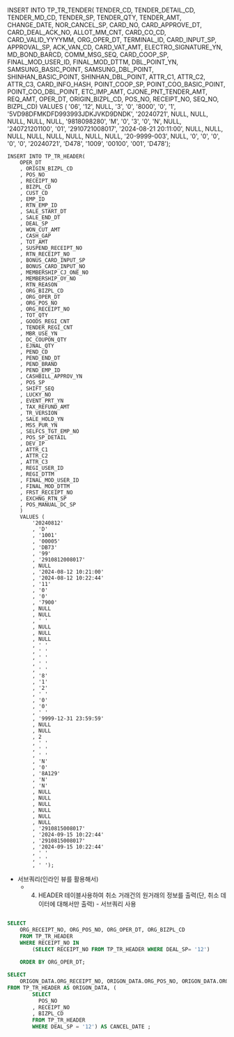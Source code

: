 INSERT INTO TP_TR_TENDER(
    TENDER_CD,
    TENDER_DETAIL_CD,
    TENDER_MD_CD,
    TENDER_SP,
    TENDER_QTY,
    TENDER_AMT,
    CHANGE_DATE,
    NOR_CANCEL_SP,
    CARD_NO,
    CARD_APPROVE_DT,
    CARD_DEAL_ACK_NO,
    ALLOT_MM_CNT,
    CARD_CO_CD,
    CARD_VALID_YYYYMM,
    ORG_OPER_DT,
    TERMINAL_ID,
    CARD_INPUT_SP,
    APPROVAL_SP,
    ACK_VAN_CD,
    CARD_VAT_AMT,
    ELECTRO_SIGNATURE_YN,
    MD_BOND_BARCD,
    COMM_MSG_SEQ,
    CARD_COOP_SP,
    FINAL_MOD_USER_ID,
    FINAL_MOD_DTTM,
    DBL_POINT_YN,
    SAMSUNG_BASIC_POINT,
    SAMSUNG_DBL_POINT,
    SHINHAN_BASIC_POINT,
    SHINHAN_DBL_POINT,
    ATTR_C1,
    ATTR_C2,
    ATTR_C3,
    CARD_INFO_HASH,
    POINT_COOP_SP,
    POINT_COO_BASIC_POINT,
    POINT_COO_DBL_POINT,
    ETC_IMP_AMT,
    CJONE_PNT_TENDER_AMT,
    REQ_AMT,
    OPER_DT,
    ORIGIN_BIZPL_CD,
    POS_NO,
    RECEIPT_NO,
    SEQ_NO,
    BIZPL_CD) 
VALUES (
    '06',
    '12',
    NULL,
    '3',
    '0',
    '8000',
    '0',
    '1',
    '5VD98DFMKDFD993993JDKJVKD9DNDK',
    '20240721',
    NULL,
    NULL,
    NULL,
    NULL,
    NULL,
    '9818098280',
    'M',
    '0',
    '3',
    '0',
    'N',
    NULL,
    '240721201100',
    '01',
    '2910721008017',
    '2024-08-21 20:11:00',
    NULL,
    NULL,
    NULL,
    NULL,
    NULL,
    NULL,
    NULL,
    NULL,
    '20-9999-003',
    NULL,
    '0',
    '0',
    '0',
    '0',
    '0',
    '20240721',
    'D478',
    '1009',
    '00100',
    '001',
    'D478');


    INSERT INTO TP_TR_HEADER(
        OPER_DT
        , ORIGIN_BIZPL_CD
        , POS_NO
        , RECEIPT_NO
        , BIZPL_CD
        , CUST_CD
        , EMP_ID
        , RTN_EMP_ID
        , SALE_START_DT
        , SALE_END_DT
        , DEAL_SP
        , WON_CUT_AMT
        , CASH_GAP
        , TOT_AMT
        , SUSPEND_RECEIPT_NO
        , RTN_RECEIPT_NO
        , BONUS_CARD_INPUT_SP
        , BONUS_CARD_INPUT_NO
        , MEMBERSHIP_CJ_ONE_NO
        , MEMBERSHIP_OY_NO
        , RTN_REASON
        , ORG_BIZPL_CD
        , ORG_OPER_DT
        , ORG_POS_NO
        , ORG_RECEIPT_NO
        , TOT_QTY
        , GOODS_REGI_CNT
        , TENDER_REGI_CNT
        , MBR_USE_YN
        , DC_COUPON_QTY
        , EJNAL_QTY
        , PEND_CD
        , PEND_END_DT
        , PEND_BRAND
        , PEND_EMP_ID
        , CASHBILL_APPROV_YN
        , POS_SP
        , SHIFT_SEQ
        , LUCKY_NO
        , EVENT_PRT_YN
        , TAX_REFUND_AMT
        , TR_VERSION
        , SALE_HOLD_YN
        , MSS_PUR_YN
        , SELFCS_TGT_EMP_NO
        , POS_SP_DETAIL
        , DEV_IP
        , ATTR_C1
        , ATTR_C2
        , ATTR_C3
        , REGI_USER_ID
        , REGI_DTTM
        , FINAL_MOD_USER_ID
        , FINAL_MOD_DTTM
        , FRST_RECEIPT_NO
        , EXCHNG_RTN_SP
        , POS_MANUAL_DC_SP
        ) 
        VALUES (
            '20240812'
            , 'D'
            , '1001'
            , '00005'
            , 'DB73'
            , '99'
            , '2910812008017'
            , NULL
            , '2024-08-12 10:21:00'
            , '2024-08-12 10:22:44'
            , '11'
            , '0'
            , '0'
            , '7900'
            , NULL
            , NULL
            , ' '
            , NULL
            , NULL
            , NULL
            , ' '
            , ' '
            , ' '
            , ' '
            , ' '
            , '8'
            , '1'
            , '2'
            , ' '
            , '0'
            , '0'
            , ' '
            , '9999-12-31 23:59:59'
            , NULL
            , NULL
            , 2
            , ' '
            , ' '
            , ' '
            , 'N'
            , '0'
            , '8A129'
            , 'N'
            , 'N'
            , NULL
            , NULL
            , NULL
            , NULL
            , NULL
            , NULL
            , '2910815008017'
            , '2024-09-15 10:22:44'
            , '2910815008017'
            , '2024-09-15 10:22:44'
            , ' '
            , ' '
            , ' ');


- 서브쿼리(인라인 뷰를 활용해서)
   - 4. HEADER 테이블사용하여 취소 거래건의 원거래의 정보를 출력(단, 취소 데이터에 대해서만 출력) - 서브쿼리 사용  

``` sql  

SELECT 
    ORG_RECEIPT_NO, ORG_POS_NO, ORG_OPER_DT, ORG_BIZPL_CD 
    FROM TP_TR_HEADER 
    WHERE RECEIPT_NO IN 
        (SELECT RECEIPT_NO FROM TP_TR_HEADER WHERE DEAL_SP= '12') 
    
    ORDER BY ORG_OPER_DT;  

SELECT 
    ORIGON_DATA.ORG_RECEIPT_NO, ORIGON_DATA.ORG_POS_NO, ORIGON_DATA.ORG_OPER_DT, ORIGON_DATA.ORG_BIZPL_CD
FROM TP_TR_HEADER AS ORIGON_DATA, (
        SELECT
          POS_NO
        , RECEIPT_NO
        , BIZPL_CD
        FROM TP_TR_HEADER
        WHERE DEAL_SP = '12') AS CANCEL_DATE ;
```

